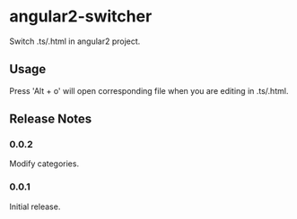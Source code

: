 # angular2-switcher

Switch .ts/.html in angular2 project.

## Usage

Press 'Alt + o' will open corresponding file when you are editing in .ts/.html.

## Release Notes

### 0.0.2

Modify categories.

### 0.0.1

Initial release.
